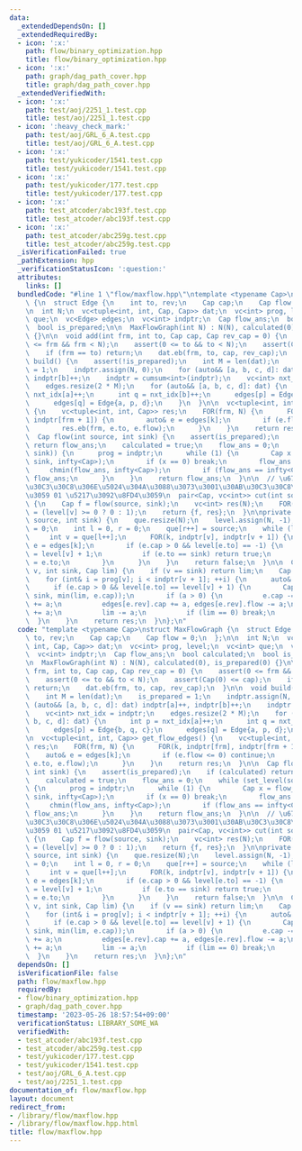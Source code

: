 ```yaml
---
data:
  _extendedDependsOn: []
  _extendedRequiredBy:
  - icon: ':x:'
    path: flow/binary_optimization.hpp
    title: flow/binary_optimization.hpp
  - icon: ':x:'
    path: graph/dag_path_cover.hpp
    title: graph/dag_path_cover.hpp
  _extendedVerifiedWith:
  - icon: ':x:'
    path: test/aoj/2251_1.test.cpp
    title: test/aoj/2251_1.test.cpp
  - icon: ':heavy_check_mark:'
    path: test/aoj/GRL_6_A.test.cpp
    title: test/aoj/GRL_6_A.test.cpp
  - icon: ':x:'
    path: test/yukicoder/1541.test.cpp
    title: test/yukicoder/1541.test.cpp
  - icon: ':x:'
    path: test/yukicoder/177.test.cpp
    title: test/yukicoder/177.test.cpp
  - icon: ':x:'
    path: test_atcoder/abc193f.test.cpp
    title: test_atcoder/abc193f.test.cpp
  - icon: ':x:'
    path: test_atcoder/abc259g.test.cpp
    title: test_atcoder/abc259g.test.cpp
  _isVerificationFailed: true
  _pathExtension: hpp
  _verificationStatusIcon: ':question:'
  attributes:
    links: []
  bundledCode: "#line 1 \"flow/maxflow.hpp\"\ntemplate <typename Cap>\nstruct MaxFlowGraph\
    \ {\n  struct Edge {\n    int to, rev;\n    Cap cap;\n    Cap flow = 0;\n  };\n\
    \n  int N;\n  vc<tuple<int, int, Cap, Cap>> dat;\n  vc<int> prog, level;\n  vc<int>\
    \ que;\n  vc<Edge> edges;\n  vc<int> indptr;\n  Cap flow_ans;\n  bool calculated;\n\
    \  bool is_prepared;\n\n  MaxFlowGraph(int N) : N(N), calculated(0), is_prepared(0)\
    \ {}\n\n  void add(int frm, int to, Cap cap, Cap rev_cap = 0) {\n    assert(0\
    \ <= frm && frm < N);\n    assert(0 <= to && to < N);\n    assert(Cap(0) <= cap);\n\
    \    if (frm == to) return;\n    dat.eb(frm, to, cap, rev_cap);\n  }\n\n  void\
    \ build() {\n    assert(!is_prepared);\n    int M = len(dat);\n    is_prepared\
    \ = 1;\n    indptr.assign(N, 0);\n    for (auto&& [a, b, c, d]: dat) indptr[a]++,\
    \ indptr[b]++;\n    indptr = cumsum<int>(indptr);\n    vc<int> nxt_idx = indptr;\n\
    \    edges.resize(2 * M);\n    for (auto&& [a, b, c, d]: dat) {\n      int p =\
    \ nxt_idx[a]++;\n      int q = nxt_idx[b]++;\n      edges[p] = Edge{b, q, c};\n\
    \      edges[q] = Edge{a, p, d};\n    }\n  }\n\n  vc<tuple<int, int, Cap>> get_flow_edges()\
    \ {\n    vc<tuple<int, int, Cap>> res;\n    FOR(frm, N) {\n      FOR(k, indptr[frm],\
    \ indptr[frm + 1]) {\n        auto& e = edges[k];\n        if (e.flow <= 0) continue;\n\
    \        res.eb(frm, e.to, e.flow);\n      }\n    }\n    return res;\n  }\n\n\
    \  Cap flow(int source, int sink) {\n    assert(is_prepared);\n    if (calculated)\
    \ return flow_ans;\n    calculated = true;\n    flow_ans = 0;\n    while (set_level(source,\
    \ sink)) {\n      prog = indptr;\n      while (1) {\n        Cap x = flow_dfs(source,\
    \ sink, infty<Cap>);\n        if (x == 0) break;\n        flow_ans += x;\n   \
    \     chmin(flow_ans, infty<Cap>);\n        if (flow_ans == infty<Cap>) return\
    \ flow_ans;\n      }\n    }\n    return flow_ans;\n  }\n\n  // \u6700\u5C0F\u30AB\
    \u30C3\u30C8\u306E\u5024\u304A\u3088\u3073\u3001\u30AB\u30C3\u30C8\u3092\u8868\
    \u3059 01 \u5217\u3092\u8FD4\u3059\n  pair<Cap, vc<int>> cut(int source, int sink)\
    \ {\n    Cap f = flow(source, sink);\n    vc<int> res(N);\n    FOR(v, N) res[v]\
    \ = (level[v] >= 0 ? 0 : 1);\n    return {f, res};\n  }\n\nprivate:\n  bool set_level(int\
    \ source, int sink) {\n    que.resize(N);\n    level.assign(N, -1);\n    level[source]\
    \ = 0;\n    int l = 0, r = 0;\n    que[r++] = source;\n    while (l < r) {\n \
    \     int v = que[l++];\n      FOR(k, indptr[v], indptr[v + 1]) {\n        auto&\
    \ e = edges[k];\n        if (e.cap > 0 && level[e.to] == -1) {\n          level[e.to]\
    \ = level[v] + 1;\n          if (e.to == sink) return true;\n          que[r++]\
    \ = e.to;\n        }\n      }\n    }\n    return false;\n  }\n\n  Cap flow_dfs(int\
    \ v, int sink, Cap lim) {\n    if (v == sink) return lim;\n    Cap res = 0;\n\
    \    for (int& i = prog[v]; i < indptr[v + 1]; ++i) {\n      auto& e = edges[i];\n\
    \      if (e.cap > 0 && level[e.to] == level[v] + 1) {\n        Cap a = flow_dfs(e.to,\
    \ sink, min(lim, e.cap));\n        if (a > 0) {\n          e.cap -= a, e.flow\
    \ += a;\n          edges[e.rev].cap += a, edges[e.rev].flow -= a;\n          res\
    \ += a;\n          lim -= a;\n          if (lim == 0) break;\n        }\n    \
    \  }\n    }\n    return res;\n  }\n};\n"
  code: "template <typename Cap>\nstruct MaxFlowGraph {\n  struct Edge {\n    int\
    \ to, rev;\n    Cap cap;\n    Cap flow = 0;\n  };\n\n  int N;\n  vc<tuple<int,\
    \ int, Cap, Cap>> dat;\n  vc<int> prog, level;\n  vc<int> que;\n  vc<Edge> edges;\n\
    \  vc<int> indptr;\n  Cap flow_ans;\n  bool calculated;\n  bool is_prepared;\n\
    \n  MaxFlowGraph(int N) : N(N), calculated(0), is_prepared(0) {}\n\n  void add(int\
    \ frm, int to, Cap cap, Cap rev_cap = 0) {\n    assert(0 <= frm && frm < N);\n\
    \    assert(0 <= to && to < N);\n    assert(Cap(0) <= cap);\n    if (frm == to)\
    \ return;\n    dat.eb(frm, to, cap, rev_cap);\n  }\n\n  void build() {\n    assert(!is_prepared);\n\
    \    int M = len(dat);\n    is_prepared = 1;\n    indptr.assign(N, 0);\n    for\
    \ (auto&& [a, b, c, d]: dat) indptr[a]++, indptr[b]++;\n    indptr = cumsum<int>(indptr);\n\
    \    vc<int> nxt_idx = indptr;\n    edges.resize(2 * M);\n    for (auto&& [a,\
    \ b, c, d]: dat) {\n      int p = nxt_idx[a]++;\n      int q = nxt_idx[b]++;\n\
    \      edges[p] = Edge{b, q, c};\n      edges[q] = Edge{a, p, d};\n    }\n  }\n\
    \n  vc<tuple<int, int, Cap>> get_flow_edges() {\n    vc<tuple<int, int, Cap>>\
    \ res;\n    FOR(frm, N) {\n      FOR(k, indptr[frm], indptr[frm + 1]) {\n    \
    \    auto& e = edges[k];\n        if (e.flow <= 0) continue;\n        res.eb(frm,\
    \ e.to, e.flow);\n      }\n    }\n    return res;\n  }\n\n  Cap flow(int source,\
    \ int sink) {\n    assert(is_prepared);\n    if (calculated) return flow_ans;\n\
    \    calculated = true;\n    flow_ans = 0;\n    while (set_level(source, sink))\
    \ {\n      prog = indptr;\n      while (1) {\n        Cap x = flow_dfs(source,\
    \ sink, infty<Cap>);\n        if (x == 0) break;\n        flow_ans += x;\n   \
    \     chmin(flow_ans, infty<Cap>);\n        if (flow_ans == infty<Cap>) return\
    \ flow_ans;\n      }\n    }\n    return flow_ans;\n  }\n\n  // \u6700\u5C0F\u30AB\
    \u30C3\u30C8\u306E\u5024\u304A\u3088\u3073\u3001\u30AB\u30C3\u30C8\u3092\u8868\
    \u3059 01 \u5217\u3092\u8FD4\u3059\n  pair<Cap, vc<int>> cut(int source, int sink)\
    \ {\n    Cap f = flow(source, sink);\n    vc<int> res(N);\n    FOR(v, N) res[v]\
    \ = (level[v] >= 0 ? 0 : 1);\n    return {f, res};\n  }\n\nprivate:\n  bool set_level(int\
    \ source, int sink) {\n    que.resize(N);\n    level.assign(N, -1);\n    level[source]\
    \ = 0;\n    int l = 0, r = 0;\n    que[r++] = source;\n    while (l < r) {\n \
    \     int v = que[l++];\n      FOR(k, indptr[v], indptr[v + 1]) {\n        auto&\
    \ e = edges[k];\n        if (e.cap > 0 && level[e.to] == -1) {\n          level[e.to]\
    \ = level[v] + 1;\n          if (e.to == sink) return true;\n          que[r++]\
    \ = e.to;\n        }\n      }\n    }\n    return false;\n  }\n\n  Cap flow_dfs(int\
    \ v, int sink, Cap lim) {\n    if (v == sink) return lim;\n    Cap res = 0;\n\
    \    for (int& i = prog[v]; i < indptr[v + 1]; ++i) {\n      auto& e = edges[i];\n\
    \      if (e.cap > 0 && level[e.to] == level[v] + 1) {\n        Cap a = flow_dfs(e.to,\
    \ sink, min(lim, e.cap));\n        if (a > 0) {\n          e.cap -= a, e.flow\
    \ += a;\n          edges[e.rev].cap += a, edges[e.rev].flow -= a;\n          res\
    \ += a;\n          lim -= a;\n          if (lim == 0) break;\n        }\n    \
    \  }\n    }\n    return res;\n  }\n};\n"
  dependsOn: []
  isVerificationFile: false
  path: flow/maxflow.hpp
  requiredBy:
  - flow/binary_optimization.hpp
  - graph/dag_path_cover.hpp
  timestamp: '2023-05-26 18:57:54+09:00'
  verificationStatus: LIBRARY_SOME_WA
  verifiedWith:
  - test_atcoder/abc193f.test.cpp
  - test_atcoder/abc259g.test.cpp
  - test/yukicoder/177.test.cpp
  - test/yukicoder/1541.test.cpp
  - test/aoj/GRL_6_A.test.cpp
  - test/aoj/2251_1.test.cpp
documentation_of: flow/maxflow.hpp
layout: document
redirect_from:
- /library/flow/maxflow.hpp
- /library/flow/maxflow.hpp.html
title: flow/maxflow.hpp
---
```

